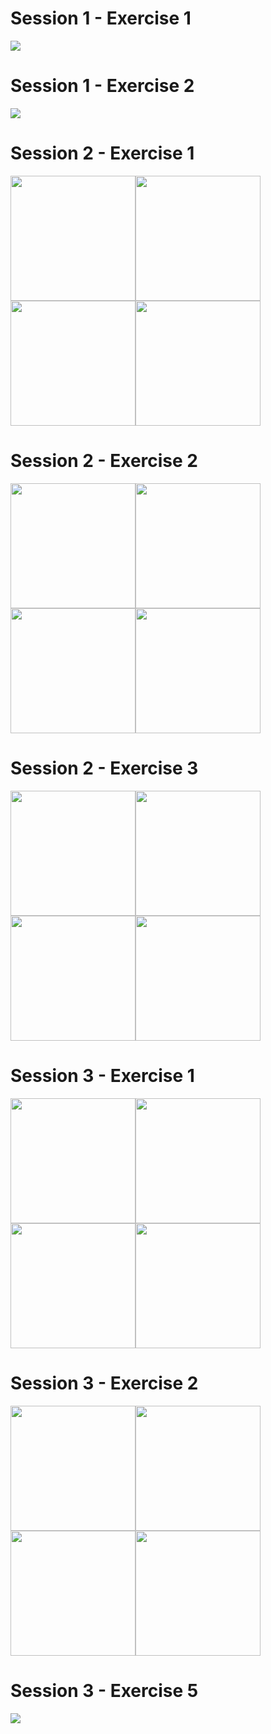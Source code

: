 # Session 1 - Exercise 1
![](https://github.com/00111000/Schulich-IgniteCS/blob/master/Session_1___Exercise_1/Sample.png)

# Session 1 - Exercise 2
![](https://github.com/00111000/Schulich-IgniteCS/blob/master/Session_1___Exercise_2/Sample.png)

# Session 2 - Exercise 1
<img src="https://github.com/00111000/Schulich-IgniteCS/blob/master/Session_2___Exercise_1/Sample-1.png" width="200"/><img src="https://github.com/00111000/Schulich-IgniteCS/blob/master/Session_2___Exercise_1/Sample-2.png" width="200"/><img src="https://github.com/00111000/Schulich-IgniteCS/blob/master/Session_2___Exercise_1/Sample-3.png" width="200"/><img src="https://github.com/00111000/Schulich-IgniteCS/blob/master/Session_2___Exercise_1/Sample-4.png" width="200"/>

# Session 2 - Exercise 2
<img src="https://github.com/00111000/Schulich-IgniteCS/blob/master/Session_2___Exercise_2/Sample-1.png" width="200"/><img src="https://github.com/00111000/Schulich-IgniteCS/blob/master/Session_2___Exercise_2/Sample-2.png" width="200"/><img src="https://github.com/00111000/Schulich-IgniteCS/blob/master/Session_2___Exercise_2/Sample-3.png" width="200"/><img src="https://github.com/00111000/Schulich-IgniteCS/blob/master/Session_2___Exercise_2/Sample-4.png" width="200"/>

# Session 2 - Exercise 3
<img src="https://github.com/00111000/Schulich-IgniteCS/blob/master/Session_2___Exercise_3/Sample-1.png" width="200"/><img src="https://github.com/00111000/Schulich-IgniteCS/blob/master/Session_2___Exercise_3/Sample-2.png" width="200"/><img src="https://github.com/00111000/Schulich-IgniteCS/blob/master/Session_2___Exercise_3/Sample-3.png" width="200"/><img src="https://github.com/00111000/Schulich-IgniteCS/blob/master/Session_2___Exercise_3/Sample-4.png" width="200"/>

# Session 3 - Exercise 1
<img src="https://github.com/00111000/Schulich-IgniteCS/blob/master/Session_3___Exercise_1/Sample-1.png" width="200"/><img src="https://github.com/00111000/Schulich-IgniteCS/blob/master/Session_3___Exercise_1/Sample-2.png" width="200"/><img src="https://github.com/00111000/Schulich-IgniteCS/blob/master/Session_3___Exercise_1/Sample-3.png" width="200"/><img src="https://github.com/00111000/Schulich-IgniteCS/blob/master/Session_3___Exercise_1/Sample-4.png" width="200"/>

# Session 3 - Exercise 2
<img src="https://github.com/00111000/Schulich-IgniteCS/blob/master/Session_3___Exercise_2/Sample-1.png" width="200"/><img src="https://github.com/00111000/Schulich-IgniteCS/blob/master/Session_3___Exercise_2/Sample-2.png" width="200"/><img src="https://github.com/00111000/Schulich-IgniteCS/blob/master/Session_3___Exercise_2/Sample-3.png" width="200"/><img src="https://github.com/00111000/Schulich-IgniteCS/blob/master/Session_3___Exercise_2/Sample-4.png" width="200"/>

# Session 3 - Exercise 5
![](https://github.com/00111000/Schulich-IgniteCS/blob/master/Session_3___Exercise_5/Sample.png)
